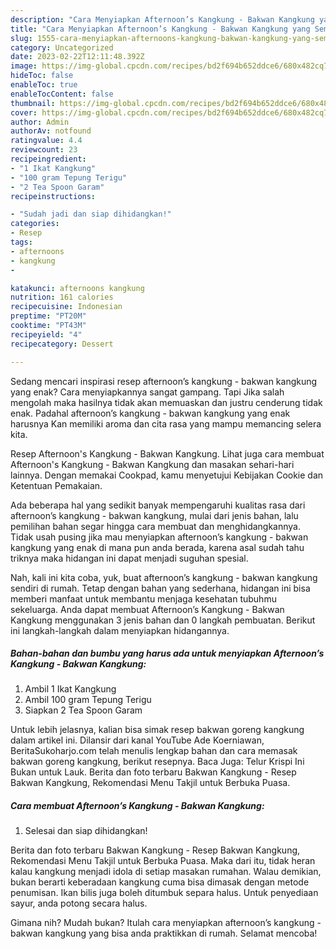 ```yaml
---
description: "Cara Menyiapkan Afternoon’s Kangkung - Bakwan Kangkung yang Sempurna"
title: "Cara Menyiapkan Afternoon’s Kangkung - Bakwan Kangkung yang Sempurna"
slug: 1555-cara-menyiapkan-afternoons-kangkung-bakwan-kangkung-yang-sempurna
category: Uncategorized
date: 2023-02-22T12:11:48.392Z
image: https://img-global.cpcdn.com/recipes/bd2f694b652ddce6/680x482cq70/afternoons-kangkung-bakwan-kangkung-foto-resep-utama.jpg
hideToc: false
enableToc: true
enableTocContent: false
thumbnail: https://img-global.cpcdn.com/recipes/bd2f694b652ddce6/680x482cq70/afternoons-kangkung-bakwan-kangkung-foto-resep-utama.jpg
cover: https://img-global.cpcdn.com/recipes/bd2f694b652ddce6/680x482cq70/afternoons-kangkung-bakwan-kangkung-foto-resep-utama.jpg
author: Admin
authorAv: notfound
ratingvalue: 4.4
reviewcount: 23
recipeingredient:
- "1 Ikat Kangkung"
- "100 gram Tepung Terigu"
- "2 Tea Spoon Garam"
recipeinstructions:

- "Sudah jadi dan siap dihidangkan!"
categories:
- Resep
tags:
- afternoons
- kangkung
- 

katakunci: afternoons kangkung  
nutrition: 161 calories
recipecuisine: Indonesian
preptime: "PT20M"
cooktime: "PT43M"
recipeyield: "4"
recipecategory: Dessert

---
```



Sedang mencari inspirasi resep afternoon’s kangkung - bakwan kangkung yang enak? Cara menyiapkannya sangat gampang. Tapi Jika salah mengolah maka hasilnya tidak akan memuaskan dan justru cenderung tidak enak. Padahal afternoon’s kangkung - bakwan kangkung yang enak harusnya Kan memiliki aroma dan cita rasa yang mampu memancing selera kita.


Resep Afternoon&#39;s Kangkung - Bakwan Kangkung. Lihat juga cara membuat Afternoon&#39;s Kangkung - Bakwan Kangkung dan masakan sehari-hari lainnya. Dengan memakai Cookpad, kamu menyetujui Kebijakan Cookie dan Ketentuan Pemakaian.

Ada beberapa hal yang sedikit banyak mempengaruhi kualitas rasa dari afternoon’s kangkung - bakwan kangkung, mulai dari jenis bahan, lalu pemilihan bahan segar hingga cara membuat dan menghidangkannya. Tidak usah pusing jika mau menyiapkan afternoon’s kangkung - bakwan kangkung yang enak di mana pun anda berada, karena asal sudah tahu triknya maka hidangan ini dapat menjadi suguhan spesial.


Nah, kali ini kita coba, yuk, buat afternoon’s kangkung - bakwan kangkung sendiri di rumah. Tetap dengan bahan yang sederhana, hidangan ini bisa memberi manfaat untuk membantu menjaga kesehatan tubuhmu sekeluarga. Anda dapat membuat Afternoon’s Kangkung - Bakwan Kangkung menggunakan 3 jenis bahan dan 0 langkah pembuatan. Berikut ini langkah-langkah dalam menyiapkan hidangannya.

<!--inarticleads1-->

##### Bahan-bahan dan bumbu yang harus ada untuk menyiapkan Afternoon’s Kangkung - Bakwan Kangkung:

1. Ambil 1 Ikat Kangkung
1. Ambil 100 gram Tepung Terigu
1. Siapkan 2 Tea Spoon Garam


Untuk lebih jelasnya, kalian bisa simak resep bakwan goreng kangkung dalam artikel ini. Dilansir dari kanal YouTube Ade Koerniawan, BeritaSukoharjo.com telah menulis lengkap bahan dan cara memasak bakwan goreng kangkung, berikut resepnya. Baca Juga: Telur Krispi Ini Bukan untuk Lauk. Berita dan foto terbaru Bakwan Kangkung - Resep Bakwan Kangkung, Rekomendasi Menu Takjil untuk Berbuka Puasa. 

<!--inarticleads2-->

##### Cara membuat Afternoon’s Kangkung - Bakwan Kangkung:


1. Selesai dan siap dihidangkan!

Berita dan foto terbaru Bakwan Kangkung - Resep Bakwan Kangkung, Rekomendasi Menu Takjil untuk Berbuka Puasa. Maka dari itu, tidak heran kalau kangkung menjadi idola di setiap masakan rumahan. Walau demikian, bukan berarti keberadaan kangkung cuma bisa dimasak dengan metode penumisan. Ikan bilis juga boleh ditumbuk separa halus. Untuk penyediaan sayur, anda potong secara halus. 

Gimana nih? Mudah bukan? Itulah cara menyiapkan afternoon’s kangkung - bakwan kangkung yang bisa anda praktikkan di rumah. Selamat mencoba!
